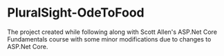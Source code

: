 # PluralSight-OdeToFood
The project created while following along with Scott Allen's ASP.Net Core Fundamentals course with some minor modifications due to changes to ASP.Net Core.

